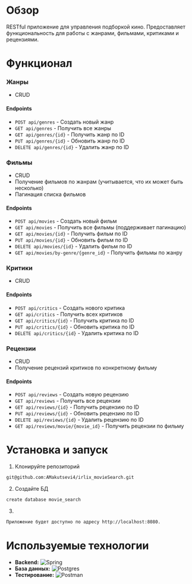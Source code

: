 # Обзор

RESTful приложение для управления подборкой кино. 
Предоставляет функциональность для работы с жанрами, фильмами, критиками и рецензиями. 

# Функционал

### Жанры
- CRUD

#### Endpoints
- `POST api/genres` - Создать новый жанр
- `GET api/genres` - Получить все жанры
- `GET api/genres/{id}` - Получить жанр по ID
- `PUT api/genres/{id}` - Обновить жанр по ID
- `DELETE api/genres/{id}` - Удалить жанр по ID

### Фильмы
- CRUD
- Получение фильмов по жанрам (учитывается, что их может быть несколько)
- Пагинация списка фильмов

#### Endpoints

- `POST api/movies` - Создать новый фильм
- `GET api/movies` - Получить все фильмы (поддерживает пагинацию)
- `GET api/movies/{id}` - Получить фильм по ID
- `PUT api/movies/{id}` - Обновить фильм по ID
- `DELETE api/movies/{id}` - Удалить фильм по ID
- `GET api/movies/by-genre/{genre_id}` - Получить фильмы по жанру

### Критики
- CRUD

#### Endpoints
- `POST api/critics` - Создать нового критика
- `GET api/critics` - Получить всех критиков
- `GET api/critics/{id}` - Получить критика по ID
- `PUT api/critics/{id}` - Обновить критика по ID
- `DELETE api/critics/{id}` - Удалить критика по ID

### Рецензии
- CRUD
- Получение рецензий критиков по конкретному фильму

#### Endpoints

- `POST api/reviews` - Создать новую рецензию
- `GET api/reviews` - Получить все рецензии
- `GET api/reviews/{id}` - Получить рецензию по ID
- `PUT api/reviews/{id}` - Обновить рецензию по ID
- `DELETE api/reviews/{id}` - Удалить рецензию по ID
- `GET api/reviews/movie/{movie_id}` - Получить рецензии по фильму

# Установка и запуск

1. Клонируйте репозиторий
```bash
git@github.com:AMakutsevi4/irlix_movieSearch.git
```
2. Создайте БД

```bash
create database movie_search
```
3.
```bash
Приложение будет доступно по адресу http://localhost:8080.
```

# Используемые технологии

- **Backend:** ![Spring](https://img.shields.io/badge/spring-%236DB33F.svg?style=for-the-badge&logo=spring&logoColor=white) 
- **База данных:** ![Postgres](https://img.shields.io/badge/postgres-%23316192.svg?style=for-the-badge&logo=postgresql&logoColor=white)
- **Тестирование:** ![Postman](https://img.shields.io/badge/Postman-FF6C37?style=for-the-badge&logo=postman&logoColor=white)